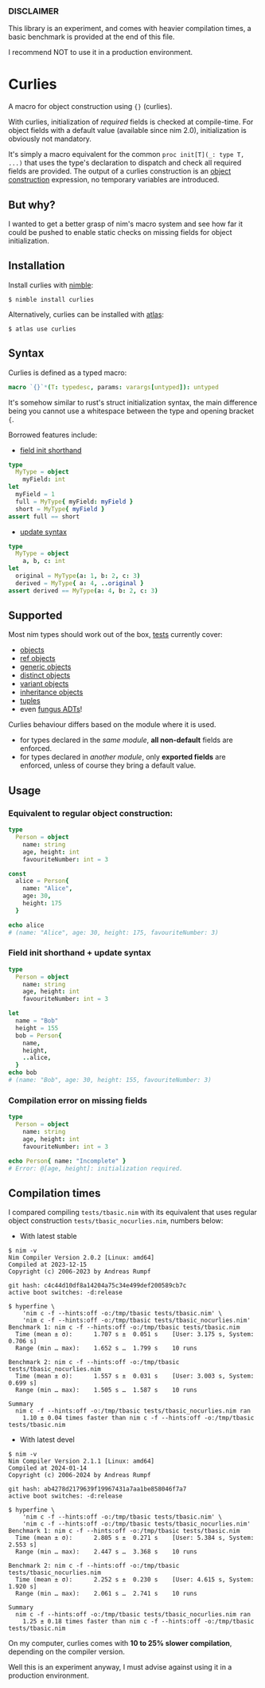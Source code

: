 ### DISCLAIMER

This library is an experiment, and comes with heavier compilation times, a basic
benchmark is provided at the end of this file.

I recommend NOT to use it in a production environment.


# Curlies

A macro for object construction using `{}` (curlies).

With curlies, initialization of <i>required</i> fields is checked at compile-time.
For object fields with a default value (available since nim 2.0),
initialization is obviously not mandatory.

It's simply a macro equivalent for the common `proc init[T](_: type T, ...)`
that uses the type's declaration to dispatch and check all required fields
are provided.
The output of a curlies construction is an [object construction] expression,
no temporary variables are introduced.


## But why?

I wanted to get a better grasp of nim's macro system and see how far it could
be pushed to enable static checks on missing fields for object initialization.


## Installation

Install curlies with [nimble]:

    $ nimble install curlies

Alternatively, curlies can be installed with [atlas]:

    $ atlas use curlies


## Syntax

Curlies is defined as a typed macro:

```nim
macro `{}`*(T: typedesc, params: varargs[untyped]): untyped
```

It's somehow similar to rust's struct initialization syntax, the main difference
being you cannot use a whitespace between the type and opening bracket `{`.

Borrowed features include:
* [field init shorthand]
```nim
type
  MyType = object
    myField: int
let
  myField = 1
  full = MyType{ myField: myField }
  short = MyType{ myField }
assert full == short
```

* [update syntax]
```nim
type
  MyType = object
    a, b, c: int
let
  original = MyType(a: 1, b: 2, c: 3)
  derived = MyType{ a: 4, ..original }
assert derived == MyType(a: 4, b: 2, c: 3)
```


## Supported

Most nim types should work out of the box, [tests] currently cover:

* [objects](/tests/tbasic.nim)
* [ref objects](/tests/tref.nim)
* [generic objects](/tests/tgeneric.nim)
* [distinct objects](/tests/tdistinct.nim)
* [variant objects](/tests/tcase.nim)
* [inheritance objects](/tests/tinherit.nim)
* [tuples](/tests/ttuple.nim)
* even [fungus ADTs](/tests/tfungus.nim)!

Curlies behaviour differs based on the module where it is used.
* for types declared in the *same module*, **all non-default** fields are enforced.
* for types declared in *another module*, only **exported fields** are enforced,
unless of course they bring a default value.


## Usage

### Equivalent to regular object construction:

```nim
type
  Person = object
    name: string
    age, height: int
    favouriteNumber: int = 3

const
  alice = Person{
    name: "Alice",
    age: 30,
    height: 175
  }

echo alice
# (name: "Alice", age: 30, height: 175, favouriteNumber: 3)
```


### Field init shorthand + update syntax

```nim
type
  Person = object
    name: string
    age, height: int
    favouriteNumber: int = 3

let
  name = "Bob"
  height = 155
  bob = Person{
    name,
    height,
    ..alice,
  }
echo bob
# (name: "Bob", age: 30, height: 155, favouriteNumber: 3)
```

### Compilation error on missing fields

```nim
type
  Person = object
    name: string
    age, height: int
    favouriteNumber: int = 3

echo Person{ name: "Incomplete" }
# Error: @[age, height]: initialization required.
```


## Compilation times

I compared compiling `tests/tbasic.nim` with its equivalent that uses regular
object construction `tests/tbasic_nocurlies.nim`, numbers below:

* With latest stable
```shell
$ nim -v
Nim Compiler Version 2.0.2 [Linux: amd64]
Compiled at 2023-12-15
Copyright (c) 2006-2023 by Andreas Rumpf

git hash: c4c44d10df8a14204a75c34e499def200589cb7c
active boot switches: -d:release

$ hyperfine \
    'nim c -f --hints:off -o:/tmp/tbasic tests/tbasic.nim' \
    'nim c -f --hints:off -o:/tmp/tbasic tests/tbasic_nocurlies.nim'
Benchmark 1: nim c -f --hints:off -o:/tmp/tbasic tests/tbasic.nim
  Time (mean ± σ):      1.707 s ±  0.051 s    [User: 3.175 s, System: 0.706 s]
  Range (min … max):    1.652 s …  1.799 s    10 runs

Benchmark 2: nim c -f --hints:off -o:/tmp/tbasic tests/tbasic_nocurlies.nim
  Time (mean ± σ):      1.557 s ±  0.031 s    [User: 3.003 s, System: 0.699 s]
  Range (min … max):    1.505 s …  1.587 s    10 runs

Summary
  nim c -f --hints:off -o:/tmp/tbasic tests/tbasic_nocurlies.nim ran
    1.10 ± 0.04 times faster than nim c -f --hints:off -o:/tmp/tbasic tests/tbasic.nim
```


* With latest devel
```shell
$ nim -v
Nim Compiler Version 2.1.1 [Linux: amd64]
Compiled at 2024-01-14
Copyright (c) 2006-2024 by Andreas Rumpf

git hash: ab4278d2179639f19967431a7aa1be858046f7a7
active boot switches: -d:release

$ hyperfine \
    'nim c -f --hints:off -o:/tmp/tbasic tests/tbasic.nim' \
    'nim c -f --hints:off -o:/tmp/tbasic tests/tbasic_nocurlies.nim'
Benchmark 1: nim c -f --hints:off -o:/tmp/tbasic tests/tbasic.nim
  Time (mean ± σ):      2.805 s ±  0.271 s    [User: 5.384 s, System: 2.553 s]
  Range (min … max):    2.447 s …  3.368 s    10 runs

Benchmark 2: nim c -f --hints:off -o:/tmp/tbasic tests/tbasic_nocurlies.nim
  Time (mean ± σ):      2.252 s ±  0.230 s    [User: 4.615 s, System: 1.920 s]
  Range (min … max):    2.061 s …  2.741 s    10 runs

Summary
  nim c -f --hints:off -o:/tmp/tbasic tests/tbasic_nocurlies.nim ran
    1.25 ± 0.18 times faster than nim c -f --hints:off -o:/tmp/tbasic tests/tbasic.nim
```

On my computer, curlies comes with **10 to 25% slower compilation**, depending
on the compiler version.

Well this is an experiment anyway, I must advise against using it in a production environment.

[object construction]: https://nim-lang.org/docs/manual.html#types-object-construction
[field init shorthand]: https://doc.rust-lang.org/stable/book/ch05-01-defining-structs.html#using-the-field-init-shorthand
[update syntax]: https://doc.rust-lang.org/stable/book/ch05-01-defining-structs.html#creating-instances-from-other-instances-with-struct-update-syntax
[tests]: /tests
[nimble]: https://github.com/nim-lang/nimble
[atlas]: https://github.com/nim-lang/atlas
[micros]: https://github.com/beef331/micros
